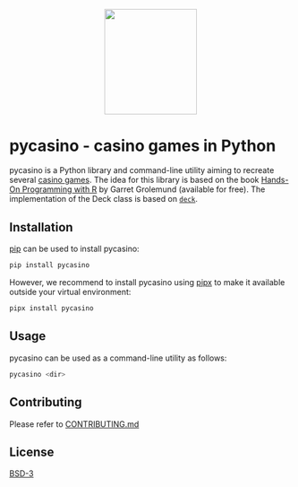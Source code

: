<p align="center">
<a href="https://gitlab.com/dkreeft/pycasino">
<img align="center" src="https://gitlab.com/dkreeft/pycasino/-/raw/master/logo.svg" width="165" height="187.5" />
</a>
</p>

# pycasino - casino games in Python
pycasino is a Python library and command-line utility aiming to recreate several [casino games](https://en.wikipedia.org/wiki/Casino_game). The idea for this library is based on the book [Hands-On Programming with R](https://rstudio-education.github.io/hopr/) by Garret Grolemund (available for free). The implementation of the Deck class is based on [`deck`](https://github.com/zooba/deck).

## Installation
[pip](https://pip.pypa.io/en/stable/) can be used to install pycasino:

```bash
pip install pycasino
```

However, we recommend to install pycasino using [pipx](https://github.com/pipxproject/pipx) to make it available outside your virtual environment:

```bash
pipx install pycasino
```

## Usage
pycasino can be used as a command-line utility as follows:

```bash
pycasino <dir>
```

## Contributing
Please refer to [CONTRIBUTING.md](https://gitlab.com/dkreeft/pycasino/-/blob/master/CONTRIBUTING.md)

## License
[BSD-3](https://gitlab.com/dkreeft/pycasino/-/blob/master/LICENSE)

